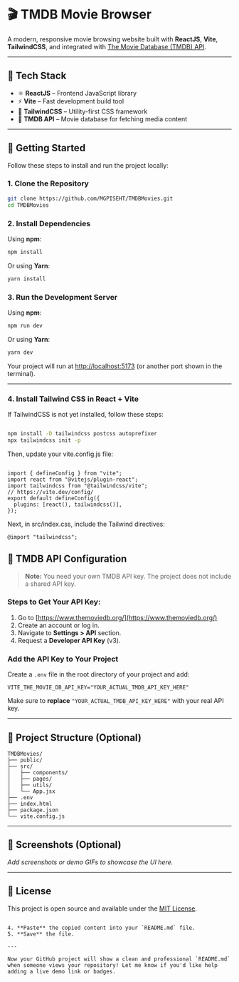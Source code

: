 
# 🎬 TMDB Movie Browser

A modern, responsive movie browsing website built with **ReactJS**, **Vite**, **TailwindCSS**, and integrated with [The Movie Database (TMDB) API](https://www.themoviedb.org/).

---

## 🔧 Tech Stack

- ⚛️ **ReactJS** – Frontend JavaScript library  
- ⚡ **Vite** – Fast development build tool  
- 🎨 **TailwindCSS** – Utility-first CSS framework  
- 🎥 **TMDB API** – Movie database for fetching media content  

---

## 🚀 Getting Started

Follow these steps to install and run the project locally:

### 1. Clone the Repository

```bash
git clone https://github.com/MGPISEHT/TMDBMovies.git
cd TMDBMovies
````

### 2. Install Dependencies

Using **npm**:

```bash
npm install
```

Or using **Yarn**:

```bash
yarn install
```

### 3. Run the Development Server

Using **npm**:

```bash
npm run dev
```

Or using **Yarn**:

```bash
yarn dev
```
Your project will run at [http://localhost:5173](http://localhost:5173) (or another port shown in the terminal).

---

### 4. Install Tailwind CSS in React + Vite
If TailwindCSS is not yet installed, follow these steps:
```bash

npm install -D tailwindcss postcss autoprefixer
npx tailwindcss init -p
```

Then, update your vite.config.js file:
```

import { defineConfig } from "vite";
import react from "@vitejs/plugin-react";
import tailwindcss from "@tailwindcss/vite";
// https://vite.dev/config/
export default defineConfig({
  plugins: [react(), tailwindcss()],
});
```

Next, in src/index.css, include the Tailwind directives:

```
@import "tailwindcss";
```

## 🔑 TMDB API Configuration

> **Note:** You need your own TMDB API key. The project does not include a shared API key.

### Steps to Get Your API Key:

1. Go to [https://www.themoviedb.org/](https://www.themoviedb.org/)
2. Create an account or log in.
3. Navigate to **Settings > API** section.
4. Request a **Developer API Key** (v3).

### Add the API Key to Your Project

Create a `.env` file in the root directory of your project and add:

```env
VITE_THE_MOVIE_DB_API_KEY="YOUR_ACTUAL_TMDB_API_KEY_HERE"
```

Make sure to **replace** `"YOUR_ACTUAL_TMDB_API_KEY_HERE"` with your real API key.

---

## 📁 Project Structure (Optional)

```
TMDBMovies/
├── public/
├── src/
│   ├── components/
│   ├── pages/
│   ├── utils/
│   └── App.jsx
├── .env
├── index.html
├── package.json
└── vite.config.js
```

---

## 📸 Screenshots (Optional)

*Add screenshots or demo GIFs to showcase the UI here.*

---

## 📄 License

This project is open source and available under the [MIT License](LICENSE).

```

4. **Paste** the copied content into your `README.md` file.
5. **Save** the file.

---

Now your GitHub project will show a clean and professional `README.md` when someone views your repository! Let me know if you'd like help adding a live demo link or badges.
```
